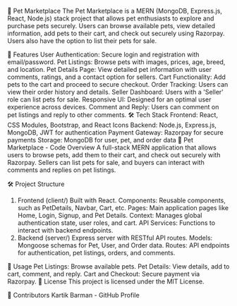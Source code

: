 🐾 Pet Marketplace
The Pet Marketplace is a MERN (MongoDB, Express.js, React, Node.js) stack project that allows pet enthusiasts to explore and purchase pets securely. Users can browse available pets, view detailed information, add pets to their cart, and check out securely using Razorpay. Users also have the option to list their pets for sale.

🚀 Features
User Authentication: Secure login and registration with email/password.
Pet Listings: Browse pets with images, prices, age, breed, and location.
Pet Details Page: View detailed pet information with user comments, ratings, and a contact option for sellers.
Cart Functionality: Add pets to the cart and proceed to secure checkout.
Order Tracking: Users can view their order history and details.
Seller Dashboard: Users with a 'Seller' role can list pets for sale.
Responsive UI: Designed for an optimal user experience across devices.
Comment and Reply: Users can comment on pet listings and reply to other comments.
🛠️ Tech Stack
Frontend: React, CSS Modules, Bootstrap, and React Icons
Backend: Node.js, Express.js, MongoDB, JWT for authentication
Payment Gateway: Razorpay for secure payments
Storage: MongoDB for user, pet, and order data
🐾 Pet Marketplace - Code Overview
A full-stack MERN application that allows users to browse pets, add them to their cart, and check out securely with Razorpay. Sellers can list pets for sale, and buyers can interact with comments and replies on pet listings.

🛠 Project Structure
1. Frontend (client/)
Built with React.
Components: Reusable components, such as PetDetails, Navbar, Cart, etc.
Pages: Main application pages like Home, Login, Signup, and Pet Details.
Context: Manages global authentication state, user roles, and cart.
API Services: Functions to interact with backend endpoints.
2. Backend (server/)
Express server with RESTful API routes.
Models: Mongoose schemas for Pet, User, and Order data.
Routes: API endpoints for authentication, pet listings, orders, and comments.

🛒 Usage
Pet Listings: Browse available pets.
Pet Details: View details, add to cart, comment, and reply.
Cart and Checkout: Secure payment via Razorpay.
📝 License
This project is licensed under the MIT License.

👤 Contributors
Kartik Barman - GitHub Profile
